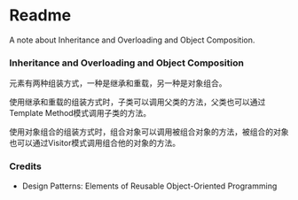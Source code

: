 # Readme
A note about Inheritance and Overloading and Object Composition.

### Inheritance and Overloading and Object Composition

元素有两种组装方式，一种是继承和重载，另一种是对象组合。

使用继承和重载的组装方式时，子类可以调用父类的方法，父类也可以通过Template Method模式调用子类的方法。

使用对象组合的组装方式时，组合对象可以调用被组合对象的方法，被组合的对象也可以通过Visitor模式调用组合他的对象的方法。

### Credits
- Design Patterns: Elements of Reusable Object-Oriented Programming
